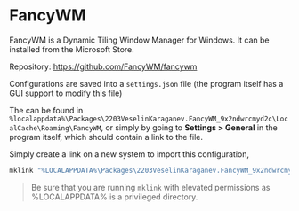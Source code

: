 # FancyWM
FancyWM is a Dynamic Tiling Window Manager for Windows.
It can be installed from the Microsoft Store.

Repository: https://github.com/FancyWM/fancywm

Configurations are saved into a `settings.json` file
(the program itself has a GUI support to modify this file)

The can be found in `%localappdata%\Packages\2203VeselinKaraganev.FancyWM_9x2ndwrcmyd2c\LocalCache\Roaming\FancyWM`,
or simply by going to **Settings > General** in the program itself, which should contain a link to the file.

Simply create a link on a new system to import this configuration,
```sh
mklink "%LOCALAPPDATA%\Packages\2203VeselinKaraganev.FancyWM_9x2ndwrcmyd2c\LocalCache\Roaming\FancyWM\settings.json" "%USERPROFILE%\.config\fancywm\settings.json"
```

> Be sure that you are running `mklink` with elevated permissions as %LOCALAPPDATA% is a privileged directory.

